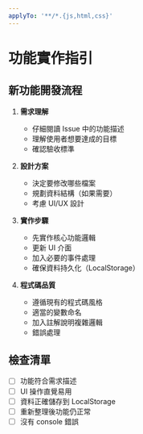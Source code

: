 ```yaml
---
applyTo: '**/*.{js,html,css}'
---
```


# 功能實作指引

## 新功能開發流程

1. **需求理解**
   - 仔細閱讀 Issue 中的功能描述
   - 理解使用者想要達成的目標
   - 確認驗收標準

2. **設計方案**
   - 決定要修改哪些檔案
   - 規劃資料結構（如果需要）
   - 考慮 UI/UX 設計

3. **實作步驟**
   - 先實作核心功能邏輯
   - 更新 UI 介面
   - 加入必要的事件處理
   - 確保資料持久化（LocalStorage）

4. **程式碼品質**
   - 遵循現有的程式碼風格
   - 適當的變數命名
   - 加入註解說明複雜邏輯
   - 錯誤處理

## 檢查清單
- [ ] 功能符合需求描述
- [ ] UI 操作直覺易用
- [ ] 資料正確儲存到 LocalStorage
- [ ] 重新整理後功能仍正常
- [ ] 沒有 console 錯誤